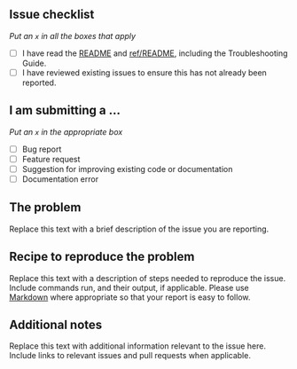 ## Issue checklist
_Put an `x` in all the boxes that apply_

- [ ] I have read the [README](https://github.com/NOAA-GSL/SENA-c_sw/blob/develop/README.md) and [ref/README](https://github.com/NOAA-GSL/SENA-c_sw/blob/develop/ref/README.md), including the Troubleshooting Guide.
- [ ] I have reviewed existing issues to ensure this has not already been reported.

## I am submitting a ...
_Put an `x` in the appropriate box_

- [ ] Bug report
- [ ] Feature request
- [ ] Suggestion for improving existing code or documentation
- [ ] Documentation error

## The problem

Replace this text with a brief description of the issue you are reporting.

## Recipe to reproduce the problem

Replace this text with a description of steps needed to reproduce the issue. Include commands run, and their output, if applicable.  Please use [Markdown](https://guides.github.com/pdfs/markdown-cheatsheet-online.pdf) where appropriate so that your report is easy to follow.

## Additional notes

Replace this text with additional information relevant to the issue here. Include links to relevant issues and pull requests when applicable.
